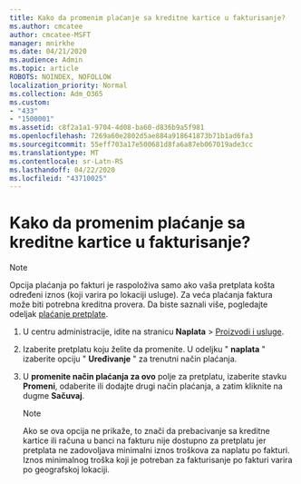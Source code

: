 ```yaml
---
title: Kako da promenim plaćanje sa kreditne kartice u fakturisanje?
ms.author: cmcatee
author: cmcatee-MSFT
manager: mnirkhe
ms.date: 04/21/2020
ms.audience: Admin
ms.topic: article
ROBOTS: NOINDEX, NOFOLLOW
localization_priority: Normal
ms.collection: Adm_O365
ms.custom:
- "433"
- "1500001"
ms.assetid: c8f2a1a1-9704-4d08-ba60-d836b9a5f981
ms.openlocfilehash: 7269a60e2802d5ae884a918641873b71b1ad6fa3
ms.sourcegitcommit: 55eff703a17e500681d8fa6a87eb067019ade3cc
ms.translationtype: MT
ms.contentlocale: sr-Latn-RS
ms.lasthandoff: 04/22/2020
ms.locfileid: "43710025"
---
```

# <a name="how-do-i-change-from-credit-card-payments-to-invoice"></a>Kako da promenim plaćanje sa kreditne kartice u fakturisanje?

> [!NOTE]
> Opcija plaćanja po fakturi je raspoloživa samo ako vaša pretplata košta određeni iznos (koji varira po lokaciji usluge). Za veća plaćanja faktura može biti potrebna kreditna provera. Da biste saznali više, pogledajte odeljak [plaćanje pretplate](https://docs.microsoft.com/office365/admin/subscriptions-and-billing/pay-for-your-subscription).
  
1. U centru administracije, idite na stranicu **Naplata** \> [Proizvodi i usluge](https://go.microsoft.com/fwlink/p/?linkid=842054).

2. Izaberite pretplatu koju želite da promenite. U odeljku " **naplata** " izaberite opciju " **Uređivanje** " za trenutni način plaćanja.

3. U **promenite način plaćanja za ovo** polje za pretplatu, izaberite stavku **Promeni**, odaberite ili dodajte drugi način plaćanja, a zatim kliknite na dugme **Sačuvaj**.

   > [!NOTE]
   > Ako se ova opcija ne prikaže, to znači da prebacivanje sa kreditne kartice ili računa u banci na fakturu nije dostupno za pretplatu jer pretplata ne zadovoljava minimalni iznos troškova za naplatu po fakturi. Iznos minimalnog troška koji je potreban za fakturisanje po fakturi varira po geografskoj lokaciji.
  
